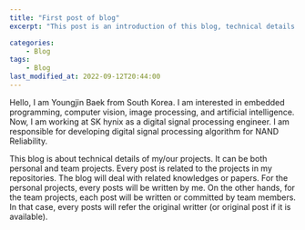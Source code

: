 ```yaml
---
title: "First post of blog"
excerpt: "This post is an introduction of this blog, technical details of my and our projects."

categories:
    - Blog
tags:
    - Blog
last_modified_at: 2022-09-12T20:44:00
---
```


  Hello, I am Youngjin Baek from South Korea. I am interested in embedded programming, computer vision, image processing, and artificial intelligence. Now, I am working at SK hynix as a digital signal processing engineer. I am responsible for developing digital signal processing algorithm for NAND Reliability.

  This blog is about technical details of my/our projects. It can be both personal and team projects. Every post is related to the projects in my repositories. The blog will deal with related knowledges or papers. For the personal projects, every posts will be written by me. On the other hands, for the team projects, each post will be written or committed by team members. In that case, every posts will refer the original writter (or original post if it is available).